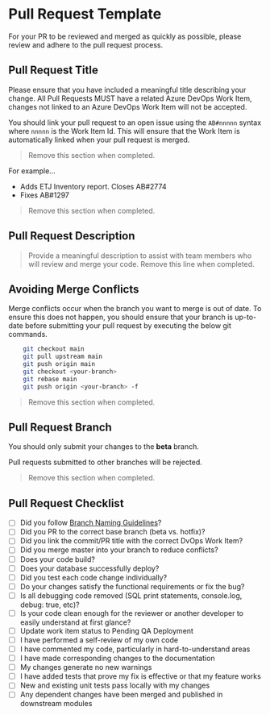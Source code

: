 # Pull Request Template

For your PR to be reviewed and merged as quickly as possible, please review and adhere to the pull request process.

## Pull Request Title

Please ensure that you have included a meaningful title describing your change. All Pull Requests MUST have a related Azure DevOps Work Item, changes not linked to an Azure DevOps Work Item will not be accepted.

You should link your pull request to an open issue using the `AB#nnnnn` syntax where `nnnnn` is the Work Item Id. This will ensure that the Work Item is automatically linked when your pull request is merged.

> Remove this section when completed.

 For example...

- Adds ETJ Inventory report. Closes AB#2774
- Fixes AB#1297

> Remove this section when completed.

## Pull Request Description

> Provide a meaningful description to assist with team members who will review and merge your code. Remove this line when completed.

## Avoiding Merge Conflicts

Merge conflicts occur when the branch you want to merge is out of date. To ensure this does not happen, you should ensure that your branch is up-to-date before submitting your pull request by executing the below git commands.

```bash
    git checkout main
    git pull upstream main
    git push origin main
    git checkout <your-branch>
    git rebase main
    git push origin <your-branch> -f
```

> Remove this section when completed.

## Pull Request Branch

You should only submit your changes to the **beta** branch.

Pull requests submitted to other branches will be rejected.

> Remove this section when completed.

## Pull Request Checklist

- [ ] Did you follow [Branch Naming Guidelines](https://github.com/transport4/documents/wiki/Branching-Conventions)?
- [ ] Did you PR to the correct base branch (beta vs. hotfix)?
- [ ] Did you link the commit/PR title with the correct DvOps Work Item?
- [ ] Did you merge master into your branch to reduce conflicts?
- [ ] Does your code build?
- [ ] Does your database successfully deploy?
- [ ] Did you test each code change individually?
- [ ] Do your changes satisfy the functional requirements or fix the bug?
- [ ] Is all debugging code removed (SQL print statements, console.log, debug: true, etc)?
- [ ] Is your code clean enough for the reviewer or another developer to easily understand at first glance?
- [ ] Update work item status to Pending QA Deployment
- [ ] I have performed a self-review of my own code
- [ ] I have commented my code, particularly in hard-to-understand areas
- [ ] I have made corresponding changes to the documentation
- [ ] My changes generate no new warnings
- [ ] I have added tests that prove my fix is effective or that my feature works
- [ ] New and existing unit tests pass locally with my changes
- [ ] Any dependent changes have been merged and published in downstream modules